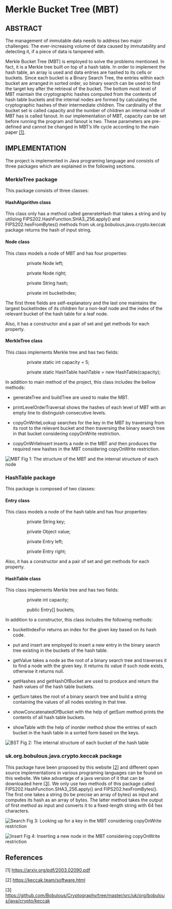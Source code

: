 # Merkle Bucket Tree (MBT)
## ABSTRACT

The management of immutable data needs to address two major challenges: The ever-increasing volume of data caused by immutability and detecting it, if a piece of data is tampered with.

Merkle Bucket Tree (MBT) is employed to solve the problems mentioned. In fact, it is a Merkle tree built on top of a hash table. In order to implement the hash table, an array is used and data entries are hashed to its cells or buckets. Since each bucket is a Binary Search Tree, the entries within each bucket are arranged in sorted order, so binary search can be used to find the target key after the retrieval of the bucket. The bottom most level of MBT maintain the cryptographic hashes computed from the contents of hash table buckets and the internal nodes are formed by calculating the cryptographic hashes of their intermediate children. The cardinality of the bucket set is called capacity and the number of children an internal node of MBT has is called fanout. In our implementation of MBT, capacity can be set before running the program and fanout is two. These parameters are pre-defined and cannot be changed in MBT’s life cycle according to the main paper [[1]](#1).

## IMPLEMENTATION

The project is implemented in Java programing language and consists of three packages which are explained in the following sections.

### MerkleTree package
This package consists of three classes:
#### HashAlgorithm class
This class only has a method called generateHash that takes a string and by utilizing FIPS202.HashFunction.SHA3_256.apply() and FIPS202.hexFromBytes() methods from uk.org.bobulous.java.crypto.keccak package returns the hash of input string.
#### Node class
This class models a node of MBT and has four properties:

&nbsp;&nbsp;&nbsp;&nbsp;&nbsp;&nbsp;&nbsp;&nbsp;&nbsp;&nbsp;&nbsp;&nbsp;&nbsp;&nbsp;&nbsp;&nbsp; private Node left;

&nbsp;&nbsp;&nbsp;&nbsp;&nbsp;&nbsp;&nbsp;&nbsp;&nbsp;&nbsp;&nbsp;&nbsp;&nbsp;&nbsp;&nbsp;&nbsp; private Node right;

&nbsp;&nbsp;&nbsp;&nbsp;&nbsp;&nbsp;&nbsp;&nbsp;&nbsp;&nbsp;&nbsp;&nbsp;&nbsp;&nbsp;&nbsp;&nbsp; private String hash;

&nbsp;&nbsp;&nbsp;&nbsp;&nbsp;&nbsp;&nbsp;&nbsp;&nbsp;&nbsp;&nbsp;&nbsp;&nbsp;&nbsp;&nbsp;&nbsp; private int bucketIndex;

The first three fields are self-explanatory and the last one maintains the largest bucketIndex of its children for a non-leaf node and the index of the relevant bucket of the hash table for a leaf node.

Also, it has a constructor and a pair of set and get methods for each property.

#### MerkleTree class
This class implements Merkle tree and has two fields:

&nbsp;&nbsp;&nbsp;&nbsp;&nbsp;&nbsp;&nbsp;&nbsp;&nbsp;&nbsp;&nbsp;&nbsp;&nbsp;&nbsp;&nbsp;&nbsp; private static int capacity = 5;

&nbsp;&nbsp;&nbsp;&nbsp;&nbsp;&nbsp;&nbsp;&nbsp;&nbsp;&nbsp;&nbsp;&nbsp;&nbsp;&nbsp;&nbsp;&nbsp; private static HashTable hashTable = new HashTable(capacity);

In addition to main method of the project, this class includes the bellow methods:

- generateTree and buildTree are used to make the MBT.

- printLevelOrderTraversal shows the hashes of each level of MBT with an empty line to distinguish consecutive levels.

- copyOnWriteLookup searches for the key in the MBT by traversing from its root to the relevant bucket and then traversing the binary search tree in that bucket considering copyOnWrite restriction.

- copyOnWriteInsert inserts a node in the MBT and then produces the required new hashes in the MBT considering copyOnWrite restriction.


![MBT](https://user-images.githubusercontent.com/14259973/216721589-03f0c57c-94c0-42a8-91a5-f6b87f90c002.png)
Fig 1: The structure of the MBT and the internal structure of each node

### HashTable package
This package is composed of two classes:
#### Entry class
This class models a node of the hash table and has four properties:

&nbsp;&nbsp;&nbsp;&nbsp;&nbsp;&nbsp;&nbsp;&nbsp;&nbsp;&nbsp;&nbsp;&nbsp;&nbsp;&nbsp;&nbsp;&nbsp; private String key;

&nbsp;&nbsp;&nbsp;&nbsp;&nbsp;&nbsp;&nbsp;&nbsp;&nbsp;&nbsp;&nbsp;&nbsp;&nbsp;&nbsp;&nbsp;&nbsp; private Object value;

&nbsp;&nbsp;&nbsp;&nbsp;&nbsp;&nbsp;&nbsp;&nbsp;&nbsp;&nbsp;&nbsp;&nbsp;&nbsp;&nbsp;&nbsp;&nbsp; private Entry left;

&nbsp;&nbsp;&nbsp;&nbsp;&nbsp;&nbsp;&nbsp;&nbsp;&nbsp;&nbsp;&nbsp;&nbsp;&nbsp;&nbsp;&nbsp;&nbsp; private Entry right;

Also, it has a constructor and a pair of set and get methods for each property.

#### HashTable class
This class implements Merkle tree and has two fields:

&nbsp;&nbsp;&nbsp;&nbsp;&nbsp;&nbsp;&nbsp;&nbsp;&nbsp;&nbsp;&nbsp;&nbsp;&nbsp;&nbsp;&nbsp;&nbsp; private int capacity;

&nbsp;&nbsp;&nbsp;&nbsp;&nbsp;&nbsp;&nbsp;&nbsp;&nbsp;&nbsp;&nbsp;&nbsp;&nbsp;&nbsp;&nbsp;&nbsp; public Entry[] buckets;

In addition to a constructor, this class includes the following methods:

- bucketIndexFor returns an index for the given key based on its hash code.

- put and insert are employed to insert a new entry in the binary search tree existing in the buckets of the hash table.

- getValue takes a node as the root of a binary search tree and traverses it to find a node with the given key. It returns its value if such node exists, otherwise it returns null.

- getHashes and getHashOfBucket are used to produce and return the hash values of the hash table buckets.

- getSum takes the root of a binary search tree and build a string containing the values of all nodes existing in that tree.

- showConcatenatedOfBucket with the help of getSum method prints the contents of all hash table buckets.

- showTable with the help of inorder method show the entries of each bucket in the hash table in a sorted form based on the keys.


![BST](https://user-images.githubusercontent.com/14259973/216722963-39660378-a59b-4155-a738-9ef81513152f.png)
Fig 2: The internal structure of each bucket of the hash table

### uk.org.bobulous.java.crypto.keccak package
This package have been proposed by this website [[2]](#2) and different open source implementations in various programing languages can be found on this website. We take advantage of a java version of it that can be downloaded here [[3]](#3). We only use two methods of this package called FIPS202.HashFunction.SHA3_256.apply() and FIPS202.hexFromBytes(). The first one takes a string (to be precise an array of bytes) as input and computes its hash as an array of bytes. The latter method takes the output of first method as input and converts it to a fixed-length string with 64 hex characters.


![Search](https://user-images.githubusercontent.com/14259973/216736351-f695be71-eacd-4123-a53b-d1f133db473f.png)
Fig 3: Looking up for a key in the MBT considering copyOnWrite restriction


![Insert](https://user-images.githubusercontent.com/14259973/216736545-108e8033-11f0-4fcc-838a-b3e793a0daf4.png)
Fig 4: Inserting a new node in the MBT considering copyOnWrite restriction

## References
<a id="1">[1]</a> 
https://arxiv.org/pdf/2003.02090.pdf

<a id="2">[2]</a> 
https://keccak.team/software.html

<a id="3">[3]</a>
https://github.com/Bobulous/Cryptography/tree/master/src/uk/org/bobulous/java/crypto/keccak

